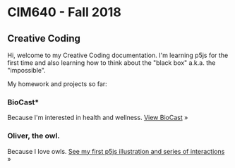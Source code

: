 # CIM640 - Fall 2018

## Creative Coding

Hi, welcome to my Creative Coding documentation. I'm learning p5js for the first time and also learning how to think about the "black box" a.k.a. the "impossible".

My homework and projects so far:

### BioCast*
Because I'm interested in health and wellness.
[View BioCast](https://github.com/dpd28/CIM640/blob/master/Homework/impossible.md) »  

### Oliver, the owl.
Because I love owls.
[See my first p5js illustration and series of interactions](https://dpd28.github.io/CIM640/Homework/p5/drawing/) »
